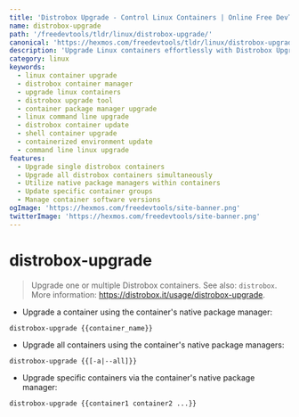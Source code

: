 ```yaml
---
title: 'Distrobox Upgrade - Control Linux Containers | Online Free DevTools by Hexmos'
name: distrobox-upgrade
path: '/freedevtools/tldr/linux/distrobox-upgrade/'
canonical: 'https://hexmos.com/freedevtools/tldr/linux/distrobox-upgrade/'
description: 'Upgrade Linux containers effortlessly with Distrobox Upgrade. Update single or multiple containers using native package managers. Free online tool, no registration required.'
category: linux
keywords:
  - linux container upgrade
  - distrobox container manager
  - upgrade linux containers
  - distrobox upgrade tool
  - container package manager upgrade
  - linux command line upgrade
  - distrobox container update
  - shell container upgrade
  - containerized environment update
  - command line linux upgrade
features:
  - Upgrade single distrobox containers
  - Upgrade all distrobox containers simultaneously
  - Utilize native package managers within containers
  - Update specific container groups
  - Manage container software versions
ogImage: 'https://hexmos.com/freedevtools/site-banner.png'
twitterImage: 'https://hexmos.com/freedevtools/site-banner.png'
---
```


# distrobox-upgrade

> Upgrade one or multiple Distrobox containers.
> See also: `distrobox`.
> More information: <https://distrobox.it/usage/distrobox-upgrade>.

- Upgrade a container using the container's native package manager:

`distrobox-upgrade {{container_name}}`

- Upgrade all containers using the container's native package managers:

`distrobox-upgrade {{[-a|--all]}}`

- Upgrade specific containers via the container's native package manager:

`distrobox-upgrade {{container1 container2 ...}}`
